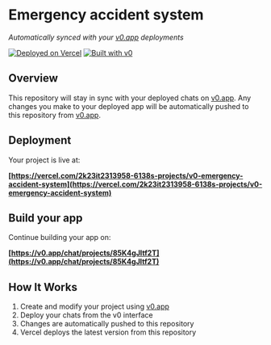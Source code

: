 # Emergency accident system

*Automatically synced with your [v0.app](https://v0.app) deployments*

[![Deployed on Vercel](https://img.shields.io/badge/Deployed%20on-Vercel-black?style=for-the-badge&logo=vercel)](https://vercel.com/2k23it2313958-6138s-projects/v0-emergency-accident-system)
[![Built with v0](https://img.shields.io/badge/Built%20with-v0.app-black?style=for-the-badge)](https://v0.app/chat/projects/85K4gJltf2T)

## Overview

This repository will stay in sync with your deployed chats on [v0.app](https://v0.app).
Any changes you make to your deployed app will be automatically pushed to this repository from [v0.app](https://v0.app).

## Deployment

Your project is live at:

**[https://vercel.com/2k23it2313958-6138s-projects/v0-emergency-accident-system](https://vercel.com/2k23it2313958-6138s-projects/v0-emergency-accident-system)**

## Build your app

Continue building your app on:

**[https://v0.app/chat/projects/85K4gJltf2T](https://v0.app/chat/projects/85K4gJltf2T)**

## How It Works

1. Create and modify your project using [v0.app](https://v0.app)
2. Deploy your chats from the v0 interface
3. Changes are automatically pushed to this repository
4. Vercel deploys the latest version from this repository
